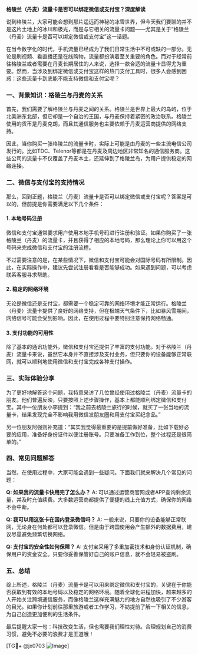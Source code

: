 **格陵兰（丹麦）流量卡是否可以绑定微信或支付宝？深度解读**

说到格陵兰，大家可能会想到那片遥远而神秘的冰雪世界，但今天我们要聊的并不是这片土地上的冰川和极光，而是与它相关的流量卡问题——尤其是关于“格陵兰（丹麦）流量卡是否可以绑定微信或支付宝”这一话题。

在当今数字化的时代，手机流量已经成为了我们日常生活中不可或缺的一部分。无论是刷视频、看直播还是在线购物，流量都扮演着至关重要的角色。而对于经常前往格陵兰或者需要在丹麦长期居住的人来说，选择一款合适的流量卡显得尤为重要。然而，当涉及到绑定微信或支付宝这样的热门支付工具时，很多人会感到困惑：这些流量卡到底能不能支持微信和支付宝呢？

### **一、背景知识：格陵兰与丹麦的关系**

首先，我们需要了解格陵兰与丹麦之间的关系。格陵兰是世界上最大的岛屿，位于北美洲东北部，但它却是一个自治的王国，与丹麦保持着紧密的政治联系。格陵兰使用的货币是丹麦克朗，而且其通信服务也主要依赖于丹麦运营商提供的网络支持。

因此，当你购买一张格陵兰的流量卡时，实际上可能是由丹麦的一些主流电信公司发行的。比如TDC、Telenor等都是在丹麦及周边地区非常知名的通信服务商。这些公司的流量卡不仅覆盖了丹麦本土，还延伸到了格陵兰岛，为用户提供稳定的网络连接。

### **二、微信与支付宝的支持情况**

那么，回到正题，格陵兰（丹麦）流量卡是否可以绑定微信或支付宝呢？答案是可以的，但前提是你需要满足以下几个条件：

#### **1. 本地号码注册**
微信和支付宝通常要求用户使用本地手机号码进行注册和验证。如果你购买了一张格陵兰（丹麦）的流量卡，并且获得了相应的本地号码，那么理论上你可以用这个号码来完成微信和支付宝的注册流程。

不过需要注意的是，在某些情况下，微信和支付宝可能会对国际号码有所限制。因此，在实际操作中，建议先尝试注册看看是否能够成功。如果遇到问题，可以考虑联系客服寻求帮助。

#### **2. 稳定的网络环境**
无论是微信还是支付宝，都需要一个稳定可靠的网络环境才能正常运行。格陵兰（丹麦）流量卡提供了良好的网络支持，但在极端天气条件下，比如暴风雪期间，网络信号可能会受到影响。因此，在使用过程中要特别注意保持网络畅通。

#### **3. 支付功能的可用性**
除了基本的通讯功能外，微信和支付宝还提供了丰富的支付功能。对于格陵兰（丹麦）流量卡来说，虽然它本身并不直接涉及支付业务，但只要你的设备能够正常联网，就可以顺利地使用微信和支付宝完成各种支付操作。

### **三、实际体验分享**

为了更好地解答这个问题，我特意采访了几位曾经使用过格陵兰（丹麦）流量卡的朋友。他们普遍反映，只要按照上述步骤操作，基本上都能顺利绑定微信和支付宝。其中一位朋友小李提到：“我之前去格陵兰旅行的时候，就买了一张当地的流量卡，结果发现完全不影响我用微信发朋友圈和用支付宝买纪念品。”

另一位朋友阿强则补充道：“其实我觉得最重要的是提前做好准备，比如下载好必要的应用，准备好身份证件以便注册账号。只要准备工作到位，整个过程还是很简单的。”

### **四、常见问题解答**

当然，在使用过程中，大家可能会遇到一些疑问。下面我们就来解决几个常见的问题：

**Q: 如果我的流量卡快用完了怎么办？**
A: 可以通过运营商官网或者APP查询剩余流量，并及时充值续费。大多数运营商都提供了便捷的线上充值方式，确保你的网络不会中断。

**Q: 我可以用这张卡在国内登录微信吗？**
A: 一般来说，只要你的设备能够正常联网，无论身在何处都可以登录微信。但是由于跨国使用会产生额外的数据费用，建议尽量避免频繁切换网络。

**Q: 支付宝的安全性如何保障？**
A: 支付宝采用了多重加密技术和身份认证机制，确保用户的资金安全。只要你妥善保管好自己的账户信息，就不会轻易被盗刷。

### **五、总结**

综上所述，格陵兰（丹麦）流量卡是可以用来绑定微信和支付宝的，关键在于你能否获取到有效的本地号码以及稳定的网络环境。随着全球化进程加快，越来越多的人开始关注跨境通信服务，而像格陵兰这样充满魅力的地方自然也吸引了不少游客的目光。如果你计划前往那里旅游或者工作学习，不妨提前了解一下相关的信息，为自己创造更加便利的生活条件。

最后提醒大家一句：科技改变生活，但也需要我们理性对待。合理规划自己的消费习惯，避免不必要的浪费才是王道哦！

[TG💪+ @jx0703 ![Image](https://github.com/user-attachments/assets/dbca1d08-cadb-493c-b0ec-ad6f7a83f270)]